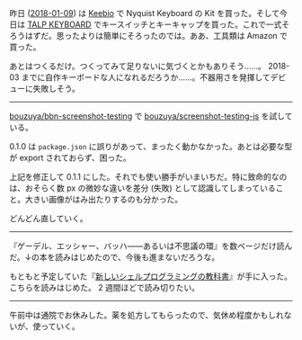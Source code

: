 昨日 ([2018-01-09][]) は [Keebio](https://keeb.io) で Nyquist Keyboard の Kit を買った。そして今日は [TALP KEYBOARD](https://talpkeyboard.stores.jp/) でキースイッチとキーキャップを買った。これで一式そろうはずだ。思ったよりは簡単にそろったのでは。ああ、工具類は Amazon で買った。

あとはつくるだけ。つくってみて足りないに気づくとかもありそう……。 2018-03 までに自作キーボードな人になれるだろうか……。不器用さを発揮してデビューに失敗しそう。

-----

[bouzuya/bbn-screenshot-testing][] で [bouzuya/screenshot-testing-js][] を試している。

0.1.0 は `package.json` に誤りがあって、まったく動かなかった。あとは必要な型が export されておらず、困った。

上記を修正して 0.1.1 にした。それでも使い勝手がいまいちだ。特に致命的なのは、おそらく数 px の微妙な違いを差分 (失敗) として認識してしまっていること。大きい画像がはみ出たりするのも分かった。

どんどん直していく。

-----

『ゲーデル、エッシャー、バッハ――あるいは不思議の環』を数ページだけ読んだ。↓の本を読みはじめたので、今後も進まないだろうな。

もともと予定していた『[新しいシェルプログラミングの教科書][asin:4797393106]』が手に入った。こちらを読みはじめた。 2 週間ほどで読み切りたい。

-----

午前中は通院でお休みした。薬を処方してもらったので、気休め程度かもしれないが、使っていく。

[2018-01-09]: https://blog.bouzuya.net/2018/01/09/
[asin:4797393106]: https://www.amazon.co.jp/dp/4797393106/
[bouzuya/bbn-screenshot-testing]: https://github.com/bouzuya/bbn-screenshot-testing
[bouzuya/screenshot-testing-js]: https://github.com/bouzuya/screenshot-testing-js
